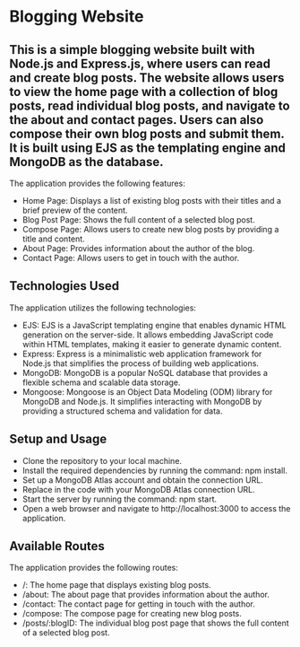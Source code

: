 # Blogging Website
## This is a simple blogging website built with Node.js and Express.js, where users can read and create blog posts. The website allows users to view the home page with a collection of blog posts, read individual blog posts, and navigate to the about and contact pages. Users can also compose their own blog posts and submit them. It is built using EJS as the templating engine and MongoDB as the database. 

The application provides the following features:

- Home Page: Displays a list of existing blog posts with their titles and a brief preview of the content.
- Blog Post Page: Shows the full content of a selected blog post.
- Compose Page: Allows users to create new blog posts by providing a title and content.
- About Page: Provides information about the author of the blog.
- Contact Page: Allows users to get in touch with the author.

## Technologies Used
The application utilizes the following technologies:

- EJS: EJS is a JavaScript templating engine that enables dynamic HTML generation on the server-side. It allows embedding JavaScript code within HTML templates, making it easier to generate dynamic content.
- Express: Express is a minimalistic web application framework for Node.js that simplifies the process of building web applications.
- MongoDB: MongoDB is a popular NoSQL database that provides a flexible schema and scalable data storage.
- Mongoose: Mongoose is an Object Data Modeling (ODM) library for MongoDB and Node.js. It simplifies interacting with MongoDB by providing a structured schema and validation for data.

## Setup and Usage

- Clone the repository to your local machine.
- Install the required dependencies by running the command: npm install.
- Set up a MongoDB Atlas account and obtain the connection URL.
- Replace <MongoDB Atlas URL> in the code with your MongoDB Atlas connection URL.
- Start the server by running the command: npm start.
- Open a web browser and navigate to http://localhost:3000 to access the application.
  
## Available Routes
 The application provides the following routes:

- /: The home page that displays existing blog posts.
- /about: The about page that provides information about the author.
- /contact: The contact page for getting in touch with the author.
- /compose: The compose page for creating new blog posts.
- /posts/:blogID: The individual blog post page that shows the full content of a selected blog post.
  
  
  
  
